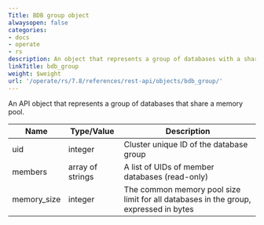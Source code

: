 ```yaml
---
Title: BDB group object
alwaysopen: false
categories:
- docs
- operate
- rs
description: An object that represents a group of databases with a shared memory pool
linkTitle: bdb_group
weight: $weight
url: '/operate/rs/7.8/references/rest-api/objects/bdb_group/'
---
```


An API object that represents a group of databases that share a memory pool.

| Name | Type/Value | Description |
|------|------------|-------------|
| uid          | integer          | Cluster unique ID of the database group |
| members      | array of strings | A list of UIDs of member databases (read-only) |
| memory_size  | integer          | The common memory pool size limit for all databases in the group, expressed in bytes |
